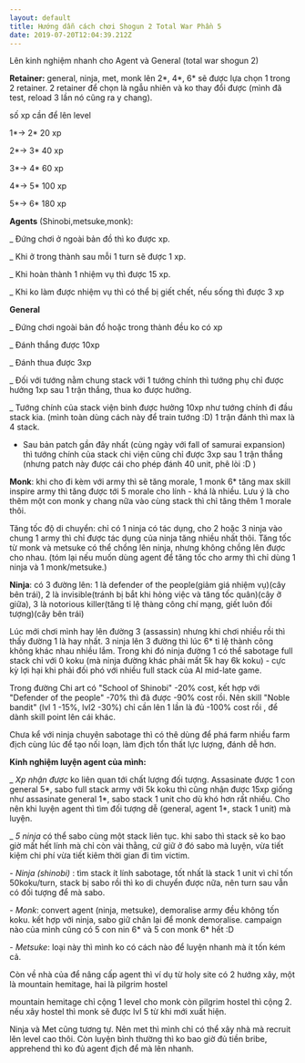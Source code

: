 ```yaml
---
layout: default
title: Hướng dẫn cách chơi Shogun 2 Total War Phần 5
date: 2019-07-20T12:04:39.212Z
---
```

Lên kinh nghiệm nhanh cho Agent và General (total war shogun 2)

**Retainer:** general, ninja, met, monk lên 2\*, 4\*, 6* sẽ được lựa chọn 1 trong 2 retainer. 2 retainer để chọn là ngẫu nhiên và ko thay đổi được (mình đã test, reload 3 lần nó cũng ra y chang).



số xp cần để lên level

1\*-> 2\* 20 xp

2\*-> 3\* 40 xp

3\*-> 4\* 60 xp

4\*-> 5\* 100 xp

5\*-> 6\* 180 xp

**Agents** (Shinobi,metsuke,monk): 

_ Đứng chơi ở ngoài bản đồ thì ko được xp. 

_ Khi ở trong thành sau mỗi 1 turn sẽ được 1 xp. 

_ Khi hoàn thành 1 nhiệm vụ thì được 15 xp.

_ Khi ko làm được nhiệm vụ thì có thể bị giết chết, nếu sống thì được 3 xp



**General**

_ Đứng chơi ngoài bản đồ hoặc trong thành đều ko có xp

_ Đánh thắng được 10xp

_ Đánh thua được 3xp

_ Đối với tướng nằm chung stack với 1 tướng chính thì tướng phụ chỉ được hưởng 1xp sau 1 trận thắng, thua ko được hưởng.

_ Tướng chính của stack viện binh được hưởng 10xp như tướng chính đi đầu stack kia. (mình toàn dùng cách này để train tướng :D) 1 trận đánh thì max là 4 stack.

+ Sau bản patch gần đây nhất (cùng ngày với fall of samurai expansion) thì tướng chính của stack chi viện cũng chỉ được 3xp sau 1 trận thắng (nhưng patch này được cái cho phép đánh 40 unit, phê lòi :D )



**Monk**: khi cho đi kèm với army thì sẽ tăng morale, 1 monk 6* tăng max skill inspire army thì tăng được tới 5 morale cho lính - khá là nhiều. Lưu ý là cho thêm một con monk y chang nữa vào cùng stack thì chỉ tăng thêm 1 morale thôi.



Tăng tốc độ di chuyển: chỉ có 1 ninja có tác dụng, cho 2 hoặc 3 ninja vào chung 1 army thì chỉ được tác dụng của ninja tăng nhiều nhất thôi. Tăng tốc từ monk và metsuke có thể chồng lên ninja, nhưng không chồng lên được cho nhau. (tóm lại nếu muốn dùng agent để tăng tốc cho army thì chỉ dùng 1 ninja và 1 monk/metsuke.)



**Ninja**: có 3 đường lên: 1 là defender of the people(giảm giá nhiệm vụ)(cây bên trái), 2 là invisible(tránh bị bắt khi hỏng việc và tăng tốc quân)(cây ỡ giữa), 3 là notorious killer(tăng tỉ lệ thàng công chí mạng, giết luôn đối tượng)(cây bên trái)

Lúc mới chơi mình hay lên đường 3 (assassin) nhưng khi chơi nhiều rồi thì thấy đường 1 là hay nhất. 3 ninja lên 3 đường thì lúc 6* tỉ lệ thành công không khác nhau nhiều lắm. Trong khi đó ninja đường 1 có thể sabotage full stack chỉ với 0 koku (mà ninja đường khác phải mất 5k hay 6k koku) - cực kỳ lợi hại khi phải đối phó với nhiều full stack của AI mid-late game.

Trong đường Chi art có "School of Shinobi" -20% cost, kết hợp với "Defender of the people" -70% thì đã được -90% cost rồi. Nên skill "Noble bandit" (lvl 1 -15%, lvl2 -30%) chỉ cần lên 1 lần là đủ -100% cost rồi , để dành skill point lên cái khác.

Chưa kể với ninja chuyên sabotage thì có thê dùng để phá farm nhiều farm địch cùng lúc để tạo nối loạn, làm địch tổn thất lực lượng, đánh dễ hơn.



**Kinh nghiệm luyện agent của mình:**

_ _Xp nhận được_ ko liên quan tới chất lượng đối tượng. Assasinate được 1 con general 5\*, sabo full stack army với 5k koku thì cũng nhận được 15xp giống như assasinate general 1\*, sabo stack 1 unit cho dù khó hơn rất nhiều. Cho nên khi luyện agent thì tìm đối tượng dễ (general, agent 1*, stack 1 unit) mà luyện.

_ _5 ninja_ có thể sabo cùng một stack liên tục. khi sabo thì stack sẽ ko bao giờ mất hết lính mà chỉ còn vài thằng, cứ giữ ở đó sabo mà luyện, vừa tiết kiệm chi phí vừa tiết kiêm thời gian đi tìm victim.

\- _Ninja (shinobi)_ : tìm stack ít lính sabotage, tốt nhất là stack 1 unit vì chỉ tốn 50koku/turn, stack bị sabo rồi thì ko di chuyển được nữa, nên turn sau vẫn có đối tượng để mà sabo.

\- _Monk_: convert agent (ninja, metsuke), demoralise army đều không tốn koku. kết hợp với ninja, sabo giữ chân lại để monk demoralise. campaign nào của mình cũng có 5 con nin 6\* và 5 con monk 6\* hết :D

\- _Metsuke_: loại này thì mình ko có cách nào để luyện nhanh mà ít tốn kém cả.

Còn về nhà của để nâng cấp agent thì ví dụ từ holy site có 2 hướng xây, một là mountain hemitage, hai là pilgrim hostel

mountain hemitage chỉ cộng 1 level cho monk còn pilgrim hostel thì cộng 2. nếu xây hostel thì monk sẽ được lvl 5 từ khi mới xuất hiện.

Ninja và Met cũng tương tự. Nên met thì mình chỉ có thể xây nhà mà recruit lên level cao thôi. Còn luyện bình thường thì ko bao giờ đủ tiền bribe, apprehend thì ko đủ agent địch để mà lên nhanh.

